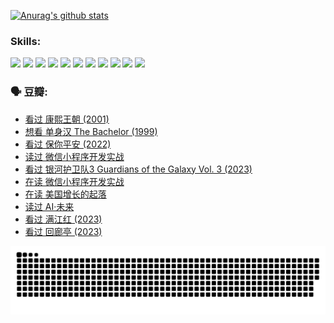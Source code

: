 
[![Anurag's github stats](https://github-readme-stats.vercel.app/api?username=w940853815)](https://github.com/anuraghazra/github-readme-stats)

### Skills:

<code><img height="32" src="https://cdn.jsdelivr.net/npm/simple-icons@v5/icons/python.svg"></code>
<code><img height="32" src="https://cdn.jsdelivr.net/npm/simple-icons@v5/icons/javascript.svg"></code>
<code><img height="32" src="https://cdn.jsdelivr.net/npm/simple-icons@v5/icons/django.svg"></code>
<code><img height="32" src="https://cdn.jsdelivr.net/npm/simple-icons@v5/icons/flask.svg"></code>
<code><img height="32" src="https://cdn.jsdelivr.net/npm/simple-icons@v5/icons/vuetify.svg"></code>
<code><img height="32" src="https://cdn.jsdelivr.net/npm/simple-icons@v5/icons/git.svg"></code>
<code><img height="32" src="https://cdn.jsdelivr.net/npm/simple-icons@v5/icons/docker.svg"></code>
<code><img height="32" src="https://cdn.jsdelivr.net/npm/simple-icons@v5/icons/postgresql.svg"></code>
<code><img height="32" src="https://cdn.jsdelivr.net/npm/simple-icons@v5/icons/elasticsearch.svg"></code>
<code><img height="32" src="https://cdn.jsdelivr.net/npm/simple-icons@v5/icons/macos.svg"></code>
<code><img height="32" src="https://cdn.jsdelivr.net/npm/simple-icons@v5/icons/linux.svg"></code>

### 🗣 豆瓣:

<!-- DOUBAN-ACTIVITIES:START -->
- [看过 康熙王朝‎ (2001)](https://www.douban.com/people/136069238/status/4254396418/?_i=85441595)
- [想看 单身汉 The Bachelor‎ (1999)](https://www.douban.com/people/136069238/status/4250318861/?_i=85441595)
- [看过 保你平安‎ (2022)](https://www.douban.com/people/136069238/status/4239139510/?_i=85441595)
- [读过 微信小程序开发实战](https://www.douban.com/people/136069238/status/4237321528/?_i=85441595)
- [看过 银河护卫队3 Guardians of the Galaxy Vol. 3‎ (2023)](https://www.douban.com/people/136069238/status/4236631849/?_i=85441595)
- [在读 微信小程序开发实战](https://www.douban.com/people/136069238/status/4230177692/?_i=85441595)
- [在读 美国增长的起落](https://www.douban.com/people/136069238/status/4220055912/?_i=85441596)
- [读过 AI·未来](https://www.douban.com/people/136069238/status/4220054171/?_i=85441596)
- [看过 满江红‎ (2023)](https://www.douban.com/people/136069238/status/4219146433/?_i=85441596)
- [看过 回廊亭‎ (2023)](https://www.douban.com/people/136069238/status/4215992758/?_i=85441596)
<!-- DOUBAN-ACTIVITIES:END -->


![Snake animation](https://raw.githubusercontent.com/w940853815/w940853815/output/github-contribution-grid-snake.svg)

<!--
**w940853815/w940853815** is a ✨ _special_ ✨ repository because its `README.md` (this file) appears on your GitHub profile.

Here are some ideas to get you started:

- 🔭 I’m currently working on ...
- 🌱 I’m currently learning ...
- 👯 I’m looking to collaborate on ...
- 🤔 I’m looking for help with ...
- 💬 Ask me about ...
- 📫 How to reach me: ...
- 😄 Pronouns: ...
- ⚡ Fun fact: ...
-->
